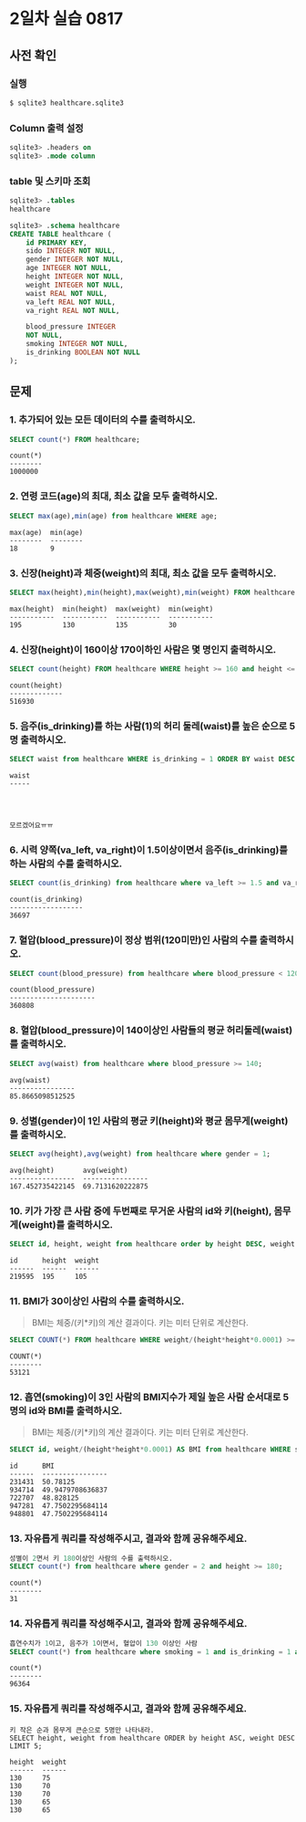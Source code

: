 # 2일차 실습 0817

## 사전 확인

### 실행

```bash
$ sqlite3 healthcare.sqlite3 
```

### Column 출력 설정

```sql
sqlite3> .headers on 
sqlite3> .mode column
```

### table 및 스키마 조회

```sql
sqlite3> .tables
healthcare

sqlite3> .schema healthcare
CREATE TABLE healthcare (
    id PRIMARY KEY,        
    sido INTEGER NOT NULL, 
    gender INTEGER NOT NULL,
    age INTEGER NOT NULL,  
    height INTEGER NOT NULL,
    weight INTEGER NOT NULL,
    waist REAL NOT NULL,   
    va_left REAL NOT NULL, 
    va_right REAL NOT NULL,

    blood_pressure INTEGER 
    NOT NULL,
    smoking INTEGER NOT NULL,
    is_drinking BOOLEAN NOT NULL
);
```

## 문제

### 1. 추가되어 있는 모든 데이터의 수를 출력하시오.

```sql
SELECT count(*) FROM healthcare;
```

```
count(*)
--------
1000000
```

### 2. 연령 코드(age)의 최대, 최소 값을 모두 출력하시오. 

```sql
SELECT max(age),min(age) from healthcare WHERE age;
```

```
max(age)  min(age)
--------  --------
18        9
```

### 3. 신장(height)과 체중(weight)의 최대, 최소 값을 모두 출력하시오.

```sql
SELECT max(height),min(height),max(weight),min(weight) FROM healthcare WHERE height AND weight;
```

```
max(height)  min(height)  max(weight)  min(weight)
-----------  -----------  -----------  -----------
195          130          135          30
```

### 4. 신장(height)이 160이상 170이하인 사람은 몇 명인지 출력하시오.

```sql
SELECT count(height) FROM healthcare WHERE height >= 160 and height <= 170;
```

```
count(height)
-------------
516930
```

### 5. 음주(is_drinking)를 하는 사람(1)의 허리 둘레(waist)를 높은 순으로 5명 출력하시오. 

```sql
SELECT waist from healthcare WHERE is_drinking = 1 ORDER BY waist DESC LIMIT 5;
```

```
waist
-----




모르겠어요ㅠㅠ
```

### 6. 시력 양쪽(va_left, va_right)이 1.5이상이면서 음주(is_drinking)를 하는 사람의 수를 출력하시오.

```sql
SELECT count(is_drinking) from healthcare where va_left >= 1.5 and va_right >= 1.5 and is_drinking = 1;
```

```
count(is_drinking)
------------------
36697
```

### 7. 혈압(blood_pressure)이 정상 범위(120미만)인 사람의 수를 출력하시오.

```sql
SELECT count(blood_pressure) from healthcare where blood_pressure < 120;
```

```
count(blood_pressure)
---------------------
360808
```

### 8. 혈압(blood_pressure)이 140이상인 사람들의 평균 허리둘레(waist)를 출력하시오.

```sql
SELECT avg(waist) from healthcare where blood_pressure >= 140;
```

```
avg(waist)
----------------
85.8665098512525
```

### 9. 성별(gender)이 1인 사람의 평균 키(height)와 평균 몸무게(weight)를 출력하시오.

```sql
SELECT avg(height),avg(weight) from healthcare where gender = 1;
```

```
avg(height)       avg(weight)
----------------  ----------------
167.452735422145  69.7131620222875
```

### 10. 키가 가장 큰 사람 중에 두번째로 무거운 사람의 id와 키(height), 몸무게(weight)를 출력하시오.

```sql
SELECT id, height, weight from healthcare order by height DESC, weight DESC LIMIT 1 OFFSET 2;
```

```
id      height  weight
------  ------  ------
219595  195     105
```

### 11. BMI가 30이상인 사람의 수를 출력하시오. 

> BMI는 체중/(키*키)의 계산 결과이다. 
> 키는 미터 단위로 계산한다.

```sql
SELECT COUNT(*) FROM healthcare WHERE weight/(height*height*0.0001) >= 30;
```

```
COUNT(*)
--------
53121
```

### 12. 흡연(smoking)이 3인 사람의 BMI지수가 제일 높은 사람 순서대로 5명의 id와 BMI를 출력하시오.

> BMI는 체중/(키*키)의 계산 결과이다. 
> 키는 미터 단위로 계산한다.

```sql
SELECT id, weight/(height*height*0.0001) AS BMI from healthcare WHERE smoking = 3 ORDER by weight/(height*height*0.0001) DESC LIMIT 5;
```

```
id      BMI
------  ----------------
231431  50.78125
934714  49.9479708636837
722707  48.828125
947281  47.7502295684114
948801  47.7502295684114
```

### 13. 자유롭게 쿼리를 작성해주시고, 결과와 함께 공유해주세요.

```sql
성별이 2면서 키 180이상인 사람의 수를 출력하시오.
SELECT count(*) from healthcare where gender = 2 and height >= 180;
```

```
count(*)
--------
31
```

### 14. 자유롭게 쿼리를 작성해주시고, 결과와 함께 공유해주세요.

```sql
흡연수치가 1이고, 음주가 1이면서, 혈압이 130 이상인 사람
SELECT count(*) from healthcare where smoking = 1 and is_drinking = 1 and blood_pressure >= 130;
```

```
count(*)
--------
96364
```

### 15. 자유롭게 쿼리를 작성해주시고, 결과와 함께 공유해주세요.

```sqlite
키 작은 순과 몸무게 큰순으로 5명만 나타내라.
SELECT height, weight from healthcare ORDER by height ASC, weight DESC LIMIT 5;
```

```sqlite
height  weight
------  ------
130     75
130     70
130     70
130     65
130     65
```

